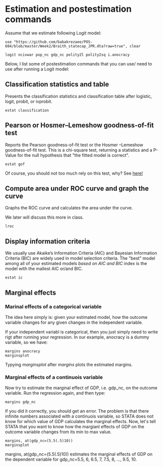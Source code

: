 
# Estimation and postestimation commands

Assume that we estimate following Logit model:

```
use "https://github.com/babakrezaee/POS-604/blob/master/Week2/Braith_statecap_JPR.dta?raw=true", clear

logit ncivwar pop_nc gdp_nc polity2l polity2sq i.anocracy
```

Below, I list some of postestimation commands that you can use/ need to use after running a Logit model:

## Classification statistics and table
Presents the classification statistics and classification table after logistic,
logit, probit, or ivprobit.
```
estat classification

```

## Pearson or Hosmer–Lemeshow goodness-of-fit test
Reports the Pearson goodness-of-fit test or the Hosmer –Lemeshow goodness-of-fit test.
This is a chi-square test, returning a statistics and a P-Value for the null hypothesis that "the fitted model is correct". 

```
estat gof
```
Of course, you should not too much rely on this test, why? See [here!](https://statisticalhorizons.com/hosmer-lemeshow) 


## Compute area under ROC curve and graph the curve
Graphs the ROC curve and calculates the area under the curve.

We later will discuss this more in class.

```
lroc
```

## Display information criteria

We usually use Akaike’s Information Criteria (AIC) and  Bayesian Information Criteria (BIC) are widely used in model selection criteria.
The "best" model among all of your estimated models *based on AIC and BIC* index is the model with the mallest AIC or/and BIC.

```
estat ic
```

## Marginal effects

### Marinal effects of a categorical variable
The idea here simply is: given your estimated model, how the outcome variable changes for any given changes in the independent variable. 

If your independent variabl is categorical, then you just simply need to write rigt after running your regression. In our example, anocracy is a dummy variable, so we have:

```
margins anocracy
marginsplot
```
Typying *marginsplot* after *margins* plots the estimated margins.

### Marginal effects of a continuois variable
Now try to estimate the marginal effect of GDP, i.e. gdp_nc, on the outcome variable. Run the regression again, and then type:

```
margins gdp_nc

```

If you did it correctly, you should get an error. The problem is that there infinite numbers associated with a continuois variable, so STATA does not know for which value of GDP calculates the marginal effects. Now, let's tell STATA that you want to know how the margianl effects of GDP on the outcome variable changes from its min to max value.

```
margins, at(gdp_nc=(5.5(.5)10))
marginsplot
```
margins, at(gdp_nc=(5.5(.5)10)) estimates the marginal effects of GDP on the dependent variable for gdp_nc=5.5, 6, 6.5, 7, 7.5, 8, ..., 9.5, 10.



